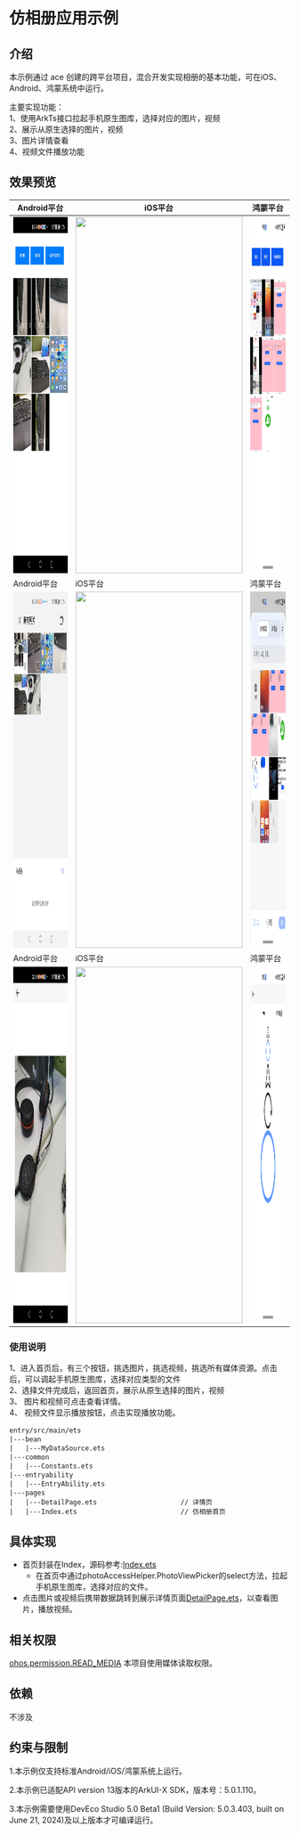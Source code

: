 # 仿相册应用示例

## 介绍
本示例通过 ace 创建的跨平台项目，混合开发实现相册的基本功能，可在iOS、Android、鸿蒙系统中运行。


主要实现功能：<br>
1、使用ArkTs接口拉起手机原生图库，选择对应的图片，视频<br>
2、展示从原生选择的图片，视频<br>
3、图片详情查看<br>
4、视频文件播放功能

## 效果预览
| Android平台                                                               | iOS平台                                                    | 鸿蒙平台                                                               |
|-------------------------------------------------------------------------|----------------------------------------------------------|--------------------------------------------------------------------|
| <img src=screenshots/apk_1.png width=300 height=640 />                  | <img src=screenshots/ios_1.png width=300 height=640 />   | <img src=screenshots/oh_1.png width=300 height=640 />              |
| Android平台                                                               | iOS平台                                                    | 鸿蒙平台                                                               |
| <img src=screenshots/apk_2.png width=300 height=640 />                  | <img src=screenshots/ios_2.png width=300 height=640 />   | <img src=screenshots/oh_2.png width=300 height=640 />              |
| Android平台                                                               | iOS平台                                                    | 鸿蒙平台                                                               |
| <img src=screenshots/apk_3.png width=300 height=640 />                  | <img src=screenshots/ios_3.png width=300 height=640 />   | <img src=screenshots/oh_3.png width=300 height=640 />              |
### 使用说明
1、进入首页后，有三个按钮，挑选图片，挑选视频，挑选所有媒体资源。点击后，可以调起手机原生图库，选择对应类型的文件<br>
2、选择文件完成后，返回首页，展示从原生选择的图片，视频<br>
3、 图片和视频可点击查看详情。<br>
4、 视频文件显示播放按钮，点击实现播放功能。<br>
```
entry/src/main/ets
|---bean
|   |---MyDataSource.ets
|---common
|   |---Constants.ets
|---entryability
|   |---EntryAbility.ets
|---pages
|   |---DetailPage.ets                     // 详情页
|   |---Index.ets                          // 仿相册首页
```
## 具体实现
* 首页封装在Index，源码参考:[Index.ets](harmony_album/entry/src/main/ets/pages/Index.ets)
    * 在首页中通过photoAccessHelper.PhotoViewPicker的select方法，拉起手机原生图库，选择对应的文件。
* 点击图片或视频后携带数据跳转到展示详情页面[DetailPage.ets](harmony_album/entry/src/main/ets/pages/DetailPage.ets)，以查看图片，播放视频。

## 相关权限
[ohos.permission.READ_MEDIA](https://gitee.com/openharmony/docs/blob/master/zh-cn/application-dev/security/AccessToken/permissions-for-all.md#ohospermissionread_media)
本项目使用媒体读取权限。

## 依赖
不涉及 

## 约束与限制

1.本示例仅支持标准Android/iOS/鸿蒙系统上运行。

2.本示例已适配API version 13版本的ArkUI-X SDK，版本号：5.0.1.110。

3.本示例需要使用DevEco Studio 5.0 Beta1 (Build Version: 5.0.3.403, built on June 21, 2024)及以上版本才可编译运行。


 
 
 